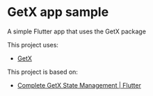 # GetX app sample

A simple Flutter app that uses the GetX package

This project uses:
- [GetX](https://pub.dev/packages/get)

This project is based on:

- [Complete GetX State Management | Flutter ](https://www.youtube.com/watch?v=CNpXbeI_slw)
